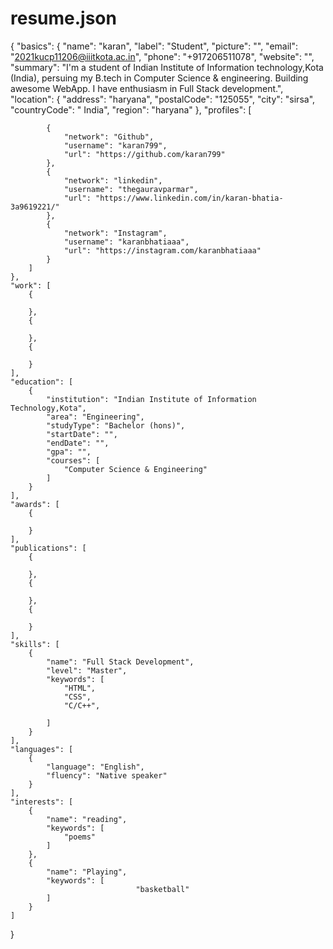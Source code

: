 # resume.json
{
    "basics": {
        "name": "karan",
        "label": "Student",
        "picture": "",
        "email": "2021kucp11206@iiitkota.ac.in",
        "phone": "+917206511078",
        "website": "",
        "summary": "I'm a student of Indian Institute of Information technology,Kota (India), persuing my B.tech in Computer Science & engineering. Building awesome WebApp. I have enthusiasm in Full Stack development.",
        "location": {
            "address": "haryana",
            "postalCode": "125055",
            "city": "sirsa",
            "countryCode": " India",
            "region": "haryana"
        },
        "profiles": [
           
            {
                "network": "Github",
                "username": "karan799",
                "url": "https://github.com/karan799"
            },
            {
                "network": "linkedin",
                "username": "thegauravparmar",
                "url": "https://www.linkedin.com/in/karan-bhatia-3a9619221/"
            },
            {
                "network": "Instagram",
                "username": "karanbhatiaaa",
                "url": "https://instagram.com/karanbhatiaaa"
            }
        ]
    },
    "work": [
        {

        },
        {

        },
        {

        }
    ],
    "education": [
        {
            "institution": "Indian Institute of Information Technology,Kota",
            "area": "Engineering",
            "studyType": "Bachelor (hons)",
            "startDate": "",
            "endDate": "",
            "gpa": "",
            "courses": [
                "Computer Science & Engineering"
            ]
        }
    ],
    "awards": [
        {
            
        }
    ],
    "publications": [
        {

        },
        {

        },
        {

        }
    ],
    "skills": [
        {
            "name": "Full Stack Development",
            "level": "Master",
            "keywords": [
                "HTML",
                "CSS",
                "C/C++",
               
            ]
        }
    ],
    "languages": [
        {
            "language": "English",
            "fluency": "Native speaker"
        }
    ],
    "interests": [
        {
            "name": "reading",
            "keywords": [
                "poems"
            ]
        },
        {
            "name": "Playing",
            "keywords": [
                                "basketball"
            ]
        }
    ]
}
